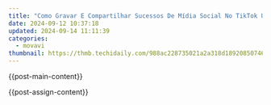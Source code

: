 ```yaml
---
title: "Como Gravar E Compartilhar Sucessos De Mídia Social No TikTok Usando O Software De Edição Do Movavi: Compatível Com Todos Os Devices"
date: 2024-09-12 10:37:18
updated: 2024-09-14 11:11:39
categories:
  - movavi
thumbnail: https://thmb.techidaily.com/988ac228735021a2a318d189208507463b5f10c1a98a89b26fe93dda14604b1a.jpg
---
```


{{post-main-content}}

<ins class="adsbygoogle"
     style="display:block"
     data-ad-format="autorelaxed"
     data-ad-client="ca-pub-7571918770474297"
     data-ad-slot="1223367746"></ins>

{{post-assign-content}}

<ins class="adsbygoogle"
     style="display:block"
     data-ad-client="ca-pub-7571918770474297"
     data-ad-slot="8358498916"
     data-ad-format="auto"
     data-full-width-responsive="true"></ins>
